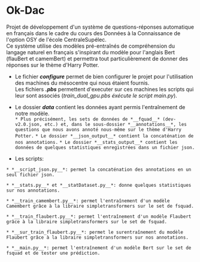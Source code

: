 # Ok-Dac

Projet de développement d'un système de questions-réponses automatique en français dans le cadre du cours des Données à la Connaissance de l'option OSY de l'école CentraleSupélec.  
Ce système utilise des modèles pré-entraînés de compréhension du langage naturel en français s'inspirant du modèle pour l'anglais Bert (flauBert et camemBert) et permettra tout particulièrement de donner des réponses sur le thème d'Harry Potter.

* Le fichier *__configure__* permet de bien configurer le projet pour l'utilisation des machines du mésocentre qui nous étaient fournis.  
Les fichiers *__.pbs__* permettent d'executer sur ces machines les scripts qui leur sont associés (*train_dual_gpu.pbs éxécute le script main.py*).

* Le dossier *__data__* contient les données ayant permis l'entraînement de notre modèle.  
`* Plus précisément, les sets de données de *__fquad__* (dev-v2.0.json, etc.) et, dans le sous-dossier *__annotations__*, les questions que nous avons annoté nous-même sur le thème d'Harry Potter.`
`* Le dossier *__json_output__* contient la concaténation de nos annotations.`
`* Le dossier *__stats_output__* contient les données de quelques statistiques enregistrées dans un fichier json.`

* Les scripts:

`* *__script_json.py__*: permet la concaténation des annotations en un seul fichier json.`

`* *__stats.py__* et *__statDataset.py__*: donne quelques statistiques sur nos annotations.`

`* *__train_camembert.py__*: permet l'entraînement d'un modèle Camembert grâce à la libraire simpletransformers sur le set de fsquad.`

`* *__train_flaubert.py__*: permet l'entraînement d'un modèle Flaubert grâce à la libraire simpletransformers sur le set de fsquad.`

`* *__sur_train_flaubert.py__*: permet le surentraînement du modèle Flaubert grâce à la libraire simpletransformers sur nos annotations.`

`* *__main.py__*: permet l'entraînement d'un modèle Bert sur le set de fsquad et de tester une prédiction.`
